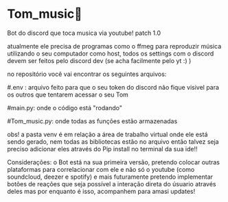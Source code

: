 # Tom_music🎵
Bot do discord  que toca musica via youtube!
patch 1.0

atualmente ele precisa de programas como o ffmeg para reproduzir música utilizando o seu computador como host, todos os settings com o discord devem ser feitos pelo discord dev (se acha facilmente pelo yt :) )

no repositório você vai encontrar os seguintes arquivos: 

#.env :
arquivo feito para que o seu token do discord não fique visivel para os outros que tentarem acessar o seu Tom

#main.py:
onde o código está "rodando"

#Tom_music.py:
onde todas as funções estão armazenadas 

obs!
a pasta venv é em relação a área de trabalho virtual onde ele está sendo gerado, nem todas as bibliotecas estão no arquivo então talvez seja preciso adicionar eles através do Pip install no terminal da sua ide!!

Considerações: 
o Bot está na sua primeira versão, pretendo colocar outras plataformas para correlacionar com ele e não só o youtube (como soundcloud, deezer e spotify)
e mais futuramente pretendo implementar botões de reações que seja possível a interação direta do úsuario através deles 
mas por enquanto é isso, acompanhem para amasi updates!
